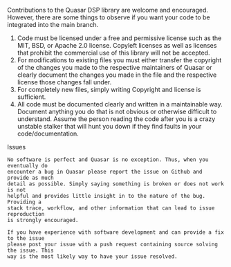 Contributions to the Quasar DSP library are welcome and encouraged. However,
there are some things to observe if you want your code to be integrated into 
the main branch.
 
  1) Code must be licensed under a free and permissive license such as the MIT, 
     BSD, or Apache 2.0 license. Copyleft licenses as well as licenses that prohibit
     the commercial use of this library will not be accepted.
  2) For modifications to existing files you must either transfer the copyright of the
     changes you made to the respective maintainers of Quasar or clearly document the 
     changes you made in the file and the respective license those changes fall under.
  3) For completely new files, simply writing Copyright <your name> <year> and license
     is sufficient.
  4) All code must be documented clearly and written in a maintainable way. Document 
     anything you do that is not obvious or otherwise difficult to understand.
     Assume the person reading the code after you is a crazy unstable stalker that
     will hunt you down if they find faults in your code/documentation.
  
Issues

	No software is perfect and Quasar is no exception. Thus, when you eventually do
	encounter a bug in Quasar please report the issue on Github and provide as much
	detail as possible. Simply saying something is broken or does not work is not
	helpful and provides little insight in to the nature of the bug. Providing a 
	stack trace, workflow, and other information that can lead to issue reproduction
	is strongly encouraged. 
	
	If you have experience with software development and can provide a fix to the issue
	please post your issue with a push request containing source solving the issue. This
	way is the most likely way to have your issue resolved.  
	          